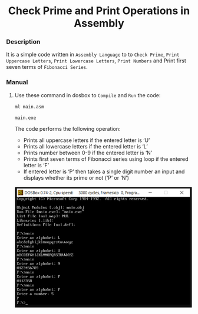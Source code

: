 <h1 align="center">Check Prime and Print Operations in Assembly</h1>

### Description
It is a simple code written in `Assembly Language` to to `Check Prime`, `Print Uppercase Letters`, `Print Lowercase Letters`, `Print Numbers` and Print first seven terms of `Fibonacci Series`.

### Manual
1) Use these command in dosbox to `Compile` and `Run` the code:
    ```
    ml main.asm
    ```
    ```
    main.exe
    ```
    The code performs the following operation:
      - Prints all uppercase letters if the entered letter is ‘U’
      - Prints all lowercase letters if the entered letter is ‘L’
      - Prints number between 0-9 if the entered letter is ‘N’
      - Prints first seven terms of Fibonacci series using loop if the entered letter is ‘F’
      - If entered letter is ‘P’ then takes a single digit number an input and displays whether its prime or not (‘P’ or ‘N’)
    
    <br/>
    <div align="center">
      <img src = "https://github.com/SameetAsadullah/Check-Prime-and-Print-Operations-in-Assembly/blob/main/extras/working-ss.png" alt = "" width="600px"/>
    </div>
